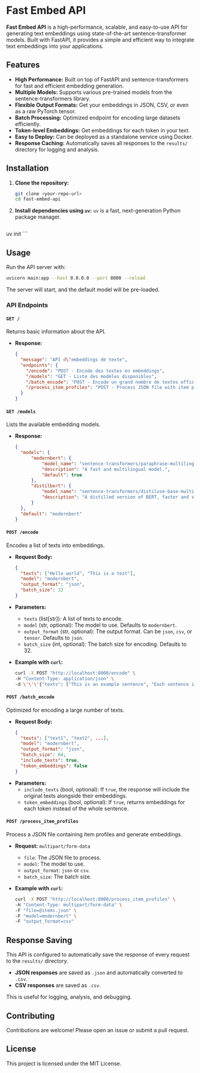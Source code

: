 # Fast Embed API

**Fast Embed API** is a high-performance, scalable, and easy-to-use API for generating text embeddings using state-of-the-art sentence-transformer models. Built with FastAPI, it provides a simple and efficient way to integrate text embeddings into your applications.

## Features

- **High Performance:** Built on top of FastAPI and sentence-transformers for fast and efficient embedding generation.
- **Multiple Models:** Supports various pre-trained models from the sentence-transformers library.
- **Flexible Output Formats:** Get your embeddings in JSON, CSV, or even as a raw PyTorch tensor.
- **Batch Processing:** Optimized endpoint for encoding large datasets efficiently.
- **Token-level Embeddings:** Get embeddings for each token in your text.
- **Easy to Deploy:** Can be deployed as a standalone service using Docker.
- **Response Caching:** Automatically saves all responses to the `results/` directory for logging and analysis.

## Installation

1.  **Clone the repository:**
    ```bash
    git clone <your-repo-url>
    cd fast-embed-api
    ```

2.  **Install dependencies using `uv`:**
    `uv` is a fast, next-generation Python package manager.

 
    ```bash
  uv init
    ```


## Usage

Run the API server with:
```bash
uvicorn main:app --host 0.0.0.0 --port 8000 --reload
```
The server will start, and the default model will be pre-loaded.

### API Endpoints

#### `GET /`

Returns basic information about the API.

- **Response:**
  ```json
  {
    "message": "API d\'embeddings de texte",
    "endpoints": {
      "/encode": "POST - Encode des textes en embeddings",
      "/models": "GET - Liste des modèles disponibles",
      "/batch_encode": "POST - Encode un grand nombre de textes efficacement",
      "/process_item_profiles": "POST - Process JSON file with item profiles"
    }
  }
  ```

#### `GET /models`

Lists the available embedding models.

- **Response:**
  ```json
  {
    "models": {
        "modernbert": {
            "model_name": "sentence-transformers/paraphrase-multilingual-MiniLM-L12-v2",
            "description": "A fast and multilingual model.",
            "default": true
        },
        "distilbert": {
            "model_name": "sentence-transformers/distiluse-base-multilingual-cased-v1",
            "description": "A distilled version of BERT, faster and smaller."
        }
    },
    "default": "modernbert"
  }
  ```

#### `POST /encode`

Encodes a list of texts into embeddings.

- **Request Body:**
  ```json
  {
    "texts": ["Hello world", "This is a test"],
    "model": "modernbert",
    "output_format": "json",
    "batch_size": 32
  }
  ```
- **Parameters:**
    - `texts` (list[str]): A list of texts to encode.
    - `model` (str, optional): The model to use. Defaults to `modernbert`.
    - `output_format` (str, optional): The output format. Can be `json`, `csv`, or `tensor`. Defaults to `json`.
    - `batch_size` (int, optional): The batch size for encoding. Defaults to 32.

- **Example with `curl`:**
  ```bash
  curl -X POST "http://localhost:8000/encode" \
  -H "Content-Type: application/json" \
  -d \'\'\'{"texts": ["This is an example sentence", "Each sentence is converted"]}\'\'\'
  ```

#### `POST /batch_encode`

Optimized for encoding a large number of texts.

- **Request Body:**
  ```json
  {
    "texts": ["text1", "text2", ...],
    "model": "modernbert",
    "output_format": "json",
    "batch_size": 64,
    "include_texts": true,
    "token_embeddings": false
  }
  ```
- **Parameters:**
    - `include_texts` (bool, optional): If `true`, the response will include the original texts alongside their embeddings.
    - `token_embeddings` (bool, optional): If `true`, returns embeddings for each token instead of the whole sentence.

#### `POST /process_item_profiles`

Process a JSON file containing item profiles and generate embeddings.

- **Request:** `multipart/form-data`
    - `file`: The JSON file to process.
    - `model`: The model to use.
    - `output_format`: `json` or `csv`.
    - `batch_size`: The batch size.

- **Example with `curl`:**
  ```bash
  curl -X POST "http://localhost:8000/process_item_profiles" \
  -H "Content-Type: multipart/form-data" \
  -F "file=@items.json" \
  -F "model=modernbert" \
  -F "output_format=csv"
  ```

## Response Saving

This API is configured to automatically save the response of every request to the `results/` directory.
- **JSON responses** are saved as `.json` and automatically converted to `.csv`.
- **CSV responses** are saved as `.csv`.

This is useful for logging, analysis, and debugging.

## Contributing

Contributions are welcome! Please open an issue or submit a pull request.

## License

This project is licensed under the MIT License.
